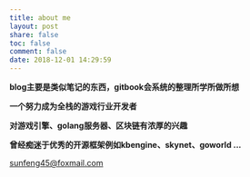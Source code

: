```yaml
---
title: about me
layout: post
share: false
toc: false
comment: false
date: 2018-12-01 14:29:59
---
```


**blog主要是类似笔记的东西，gitbook会系统的整理所学所做所想**

**一个努力成为全栈的游戏行业开发者**

**对游戏引擎、golang服务器、区块链有浓厚的兴趣** 

**曾经痴迷于优秀的开源框架例如kbengine、skynet、goworld ...**

sunfeng45@foxmail.com

